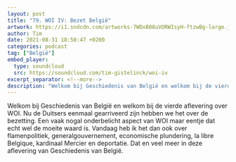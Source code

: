 ```yaml
---
layout: post
title: "79. WOI IV: Bezet België"
artwork: https://i1.sndcdn.com/artworks-7WDxB08uVORWIsyH-ftzwBg-large.jpg
author: Tim
date: 2021-08-31 18:50:47 +0200
categories: podcast
tag: ["België"]
embed_player:
  type: soundcloud
  src: https://soundcloud.com/tim-gistelinck/woi-iv
excerpt_separator: <!--more-->
description: "Welkom bij Geschiedenis van België en welkom bij de vierde aflevering over WOI."
---
```

Welkom bij Geschiedenis van België en welkom bij de vierde aflevering over WOI. Nu de Duitsers eenmaal gearriveerd zijn hebben we het over de bezetting. Een vaak nogal onderbelicht aspect van WOI maar eentje dat echt wel de moeite waard is. Vandaag heb ik het dan ook over flamenpolitiek, generalgouvernement, economische plundering, la libre Belgique, kardinaal Mercier en deportatie. Dat en veel meer in deze aflevering van Geschiedenis van België.